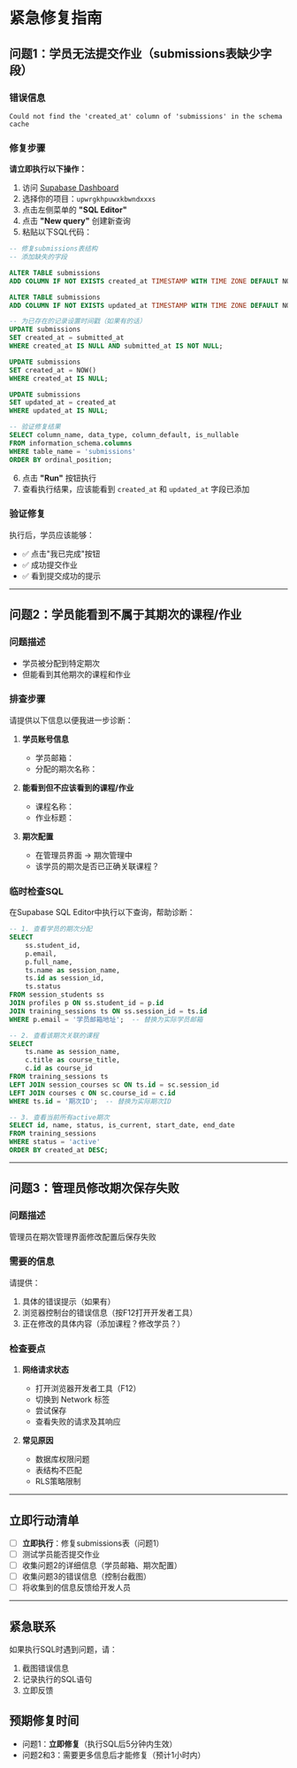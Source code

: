 # 紧急修复指南

## 问题1：学员无法提交作业（submissions表缺少字段）

### 错误信息
```
Could not find the 'created_at' column of 'submissions' in the schema cache
```

### 修复步骤

**请立即执行以下操作：**

1. 访问 [Supabase Dashboard](https://supabase.com/dashboard)
2. 选择你的项目：`upwrgkhpuwxkbwndxxxs`
3. 点击左侧菜单的 **"SQL Editor"**
4. 点击 **"New query"** 创建新查询
5. 粘贴以下SQL代码：

```sql
-- 修复submissions表结构
-- 添加缺失的字段

ALTER TABLE submissions 
ADD COLUMN IF NOT EXISTS created_at TIMESTAMP WITH TIME ZONE DEFAULT NOW();

ALTER TABLE submissions 
ADD COLUMN IF NOT EXISTS updated_at TIMESTAMP WITH TIME ZONE DEFAULT NOW();

-- 为已存在的记录设置时间戳（如果有的话）
UPDATE submissions 
SET created_at = submitted_at 
WHERE created_at IS NULL AND submitted_at IS NOT NULL;

UPDATE submissions 
SET created_at = NOW() 
WHERE created_at IS NULL;

UPDATE submissions 
SET updated_at = created_at 
WHERE updated_at IS NULL;

-- 验证修复结果
SELECT column_name, data_type, column_default, is_nullable
FROM information_schema.columns 
WHERE table_name = 'submissions'
ORDER BY ordinal_position;
```

6. 点击 **"Run"** 按钮执行
7. 查看执行结果，应该能看到 `created_at` 和 `updated_at` 字段已添加

### 验证修复

执行后，学员应该能够：
- ✅ 点击"我已完成"按钮
- ✅ 成功提交作业
- ✅ 看到提交成功的提示

---

## 问题2：学员能看到不属于其期次的课程/作业

### 问题描述
- 学员被分配到特定期次
- 但能看到其他期次的课程和作业

### 排查步骤

请提供以下信息以便我进一步诊断：

1. **学员账号信息**
   - 学员邮箱：
   - 分配的期次名称：

2. **能看到但不应该看到的课程/作业**
   - 课程名称：
   - 作业标题：

3. **期次配置**
   - 在管理员界面 -> 期次管理中
   - 该学员的期次是否已正确关联课程？

### 临时检查SQL

在Supabase SQL Editor中执行以下查询，帮助诊断：

```sql
-- 1. 查看学员的期次分配
SELECT 
    ss.student_id,
    p.email,
    p.full_name,
    ts.name as session_name,
    ts.id as session_id,
    ts.status
FROM session_students ss
JOIN profiles p ON ss.student_id = p.id
JOIN training_sessions ts ON ss.session_id = ts.id
WHERE p.email = '学员邮箱地址';  -- 替换为实际学员邮箱

-- 2. 查看该期次关联的课程
SELECT 
    ts.name as session_name,
    c.title as course_title,
    c.id as course_id
FROM training_sessions ts
LEFT JOIN session_courses sc ON ts.id = sc.session_id
LEFT JOIN courses c ON sc.course_id = c.id
WHERE ts.id = '期次ID';  -- 替换为实际期次ID

-- 3. 查看当前所有active期次
SELECT id, name, status, is_current, start_date, end_date
FROM training_sessions
WHERE status = 'active'
ORDER BY created_at DESC;
```

---

## 问题3：管理员修改期次保存失败

### 问题描述
管理员在期次管理界面修改配置后保存失败

### 需要的信息

请提供：
1. 具体的错误提示（如果有）
2. 浏览器控制台的错误信息（按F12打开开发者工具）
3. 正在修改的具体内容（添加课程？修改学员？）

### 检查要点

1. **网络请求状态**
   - 打开浏览器开发者工具（F12）
   - 切换到 Network 标签
   - 尝试保存
   - 查看失败的请求及其响应

2. **常见原因**
   - 数据库权限问题
   - 表结构不匹配
   - RLS策略限制

---

## 立即行动清单

- [ ] **立即执行**：修复submissions表（问题1）
- [ ] 测试学员能否提交作业
- [ ] 收集问题2的详细信息（学员邮箱、期次配置）
- [ ] 收集问题3的错误信息（控制台截图）
- [ ] 将收集到的信息反馈给开发人员

---

## 紧急联系

如果执行SQL时遇到问题，请：
1. 截图错误信息
2. 记录执行的SQL语句
3. 立即反馈

## 预期修复时间

- 问题1：**立即修复**（执行SQL后5分钟内生效）
- 问题2和3：需要更多信息后才能修复（预计1小时内）

